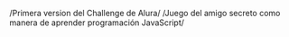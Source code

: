 /Primera version del Challenge de Alura/
/Juego del amigo secreto como manera de aprender programación JavaScript/
